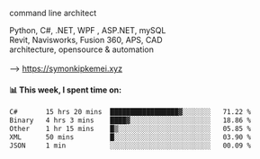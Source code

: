 command line architect

Python, C#, .NET, WPF , ASP.NET, mySQL <br>
Revit, Navisworks, Fusion 360, APS, CAD <br>
architecture, opensource & automation<br>
<br>
--> https://symonkipkemei.xyz

#### 📊 This week, I spent time on:
<!--START_SECTION:waka-->

```txt
C#       15 hrs 20 mins  █████████████████▓░░░░░░░   71.22 %
Binary   4 hrs 3 mins    ████▓░░░░░░░░░░░░░░░░░░░░   18.86 %
Other    1 hr 15 mins    █▒░░░░░░░░░░░░░░░░░░░░░░░   05.85 %
XML      50 mins         █░░░░░░░░░░░░░░░░░░░░░░░░   03.90 %
JSON     1 min           ░░░░░░░░░░░░░░░░░░░░░░░░░   00.09 %
```

<!--END_SECTION:waka-->
